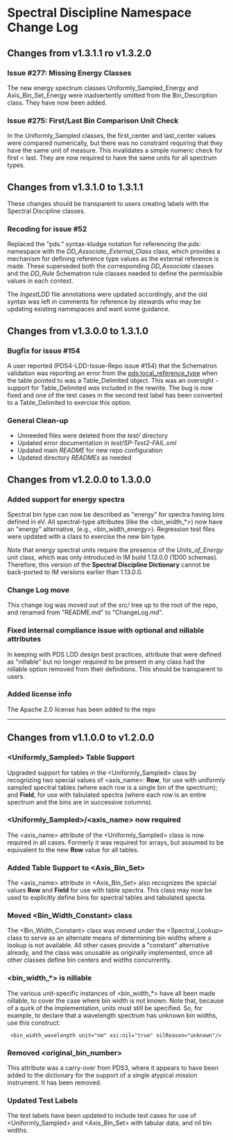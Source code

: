 # Spectral Discipline Namespace Change Log

## Changes from v1.3.1.1 ro v1.3.2.0

### Issue #277: Missing Energy Classes

The new energy spectrum classes Uniformly_Sampled_Energy and Axis_Bin_Set_Energy were
inadvertently omitted from the Bin_Description class. They have now been added.

### Issue #275: First/Last Bin Comparison Unit Check

In the Uniformly_Sampled classes, the first_center and last_center values were compared
numerically, but there was no constraint requiring that they have the same unit of 
measure. This invalidates a simple numeric check for first < last. They are now 
required to have the same units for all spectrum types.

## Changes from v1.3.1.0 to 1.3.1.1

These changes should be transparent to users creating labels with the Spectral Discipline
classes.

### Recoding for issue #52

Replaced the "pds." syntax-kludge notation for referencing the _pds:_ namespace with
the _DD_Associate_External_Class_ class, which provides a mechanism for defining 
reference type values as the external reference is made.  These superseded both the
corresponding _DD_Associate_ classes and the _DD_Rule_ Schematron rule classes 
needed to define the permissible values in each context.

The _IngestLDD_ file annotations were updated accordingly, and the old syntax was
left in comments for reference by stewards who may be updating existing namespaces
and want some guidance.

## Changes from v1.3.0.0 to 1.3.1.0

### Bugfix for issue #154

A user reported (PDS4-LDD-Issue-Repo issue #154) that the Schematron validation was 
reporting an error from the <pds:local_reference_type> when the table pointed to was
a Table_Delimited object. This was an oversight - support for Table_Delimited _was_ 
included in the rewrite. The bug is now fixed and one of the test cases in the
second test label has been converted to a Table_Delimited to exercise this option.

### General Clean-up

* Unneeded files were deleted from the _test/_ directory
* Updated error documentation in _test/SP-Test2-FAIL.xml_ 
* Updated main _README_ for new repo configuration
* Updated directory _READMEs_ as needed

## Changes from v1.2.0.0 to 1.3.0.0

### Added support for energy spectra

Spectral bin type can now be described as "energy" for spectra having bins defined in eV. 
All spectral-type attributes (like the <bin_width_\*>) now have an "energy" alternative,
(e.g., <bin_width_energy>).  Regression test files were updated with a class to exercise the new
bin type.

Note that energy spectral units require the presence of the *Units_of_Energy* unit class,
which was only introduced in IM build 1.13.0.0 (1D00 schemas). Therefore, this version of the
**Spectral Discipline Dictionary** cannot be back-ported to IM versions earlier than 1.13.0.0.

### Change Log move

This change log was moved out of the *src/* tree up to the root of the repo, and renamed from 
"README.md" to "ChangeLog.md".

### Fixed internal compliance issue with optional and nillable attributes

In keeping with PDS LDD design best practices, attribute that were defined as "nillable" but
no longer *required* to be present in any class had the nillable option removed from their 
definitions. This should be transparent to users.

### Added license info

The Apache 2.0 license has been added to the repo

---
## Changes from v1.1.0.0 to v1.2.0.0

### <Uniformly_Sampled> Table Support

Upgraded support for tables in the <Uniformly_Sampled> class by recognizing two special values 
of <axis_name>: **Row**, for use with uniformly sampled spectral tables (where each row is a 
single bin of the spectrum); and **Field**, for use with tabulated spectra (where each row is
an entire spectrum and the bins are in successive columns).

### <Uniformly_Sampled>/<axis_name> now required

The <axis_name> attribute of the <Uniformly_Sampled> class is now required in all cases. Formerly
it was required for arrays, but assumed to be equivalent to the new **Row** value for all tables.

### Added Table Support to <Axis_Bin_Set>

The <axis_name> attribute in <Axis_Bin_Set> also recognizes the special values **Row** and **Field**
for use with table spectra.  This class may now be used to explicitly define bins for spectral 
tables and tabulated specta.
### Moved <Bin_Width_Constant> class

The <Bin_Width_Constant> class was moved under the <Spectral_Lookup> class to serve as an alternate
means of determining bin widths where a lookup is not available.  All other cases provide a "constant"
alternative already, and the class was unusable as originally implemented, since all other classes
define bin centers and widths concurrently.

### <bin_width_*> is nillable

The various unit-specific instances of <bin_width_*> have all been made nillable, to cover the
case where bin width is not known. Note that, because of a quirk of the implementation, units
must still be specified.  So, for example, to declare that a wavelength spectrum has unknown
bin widths, use this construct:

     <bin_width_wavelength unit="nm" xsi:nil="true" nilReason="unknown"/>
     
### Removed <original_bin_number>

This attribute was a carry-over from PDS3, where it appears to have been added to the dictionary
for the support of a single atypical mission instrument.  It has been removed.

### Updated Test Labels

The test labels have been updated to include test cases for use of <Uniformly_Sampled> and 
<Axis_Bin_Set> with tabular data, and nil bin widths.

